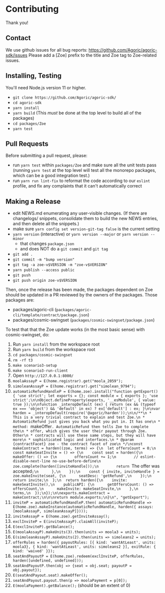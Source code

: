 # Contributing

Thank you!

## Contact

We use github issues for all bug reports:
https://github.com/Agoric/agoric-sdk/issues Please add a [Zoe]
prefix to the title and Zoe tag to Zoe-related issues.

## Installing, Testing

You'll need Node.js version 11 or higher. 

* `git clone https://github.com/Agoric/agoric-sdk/`
* `cd agoric-sdk`
* `yarn install`
* `yarn build` (This *must* be done at the top level to build all of
  the packages)
* `cd packages/Zoe`
* `yarn test`

## Pull Requests

Before submitting a pull request, please:

* run `yarn test` within `packages/Zoe` and make sure all the unit
  tests pass (running `yarn test` at the top level will test all the
  monorepo packages, which can be a good integration test.)
* run `yarn run lint-fix` to reformat the code according to our
  `eslint` profile, and fix any complaints that it can't automatically
  correct

## Making a Release

* edit NEWS.md enumerating any user-visible changes. (If there are
  changelogs/ snippets, consolidate them to build the new NEWS
  entries, and then delete all the snippets.)
* make sure `yarn config set version-git-tag false` is the current
  setting
* `yarn version` (interactive) or `yarn version --major` or `yarn version --minor`
  * that changes `package.json`
  * and does NOT do a `git commit` and `git tag`
* `git add .`
* `git commit -m "bump version"`
* `git tag -a zoe-v$VERSION -m "zoe-v$VERSION"`
* `yarn publish --access public`
* `git push`
* `git push origin zoe-v$VERSION`

Then, once the release has been made, the packages dependent on Zoe
should be updated in a PR reviewed by the owners of the packages.
Those packages are:
* packages/agoric-cli (`packages/agoric-cli/template/contract/package.json`)
* packages/cosmic-swingset (`packages/cosmic-swingset/package.json`)

To test that that the Zoe update works (in the most basic sense) with cosmic-swingset, do:

1. Run `yarn install` from the workspace root
2. Run `yarn build` from the workspace root
3. `cd packages/cosmic-swingset`
4. `rm -rf t3`
4. `make scenario3-setup`
5. `make scenario3-run-client`
6. Open `http://127.0.0.1:8000/`
8. `moolaAssayP = E(home.registrar).get("moola_2059");`
9. `simoleanAssayP = E(home.registrar).get("simolean_9794");`
10. `automaticRefundHandleP = E(home.zoe).install("function getExport() { 'use strict'; let exports = {}; const module = { exports }; 'use strict';\n\nObject.defineProperty(exports, '__esModule', { value: true });\n\nfunction _interopDefault (ex) { return (ex && (typeof ex === 'object') && 'default' in ex) ? ex['default'] : ex; }\n\nvar harden = _interopDefault(require('@agoric/harden'));\n\n/**\n * This is a very trivial contract to explain and test Zoe.\n * AutomaticRefund just gives you back what you put in. It has one\n * method: `makeOffer`. AutomaticRefund then tells Zoe to complete the\n * offer, which gives the user their payout through Zoe. Other\n * contracts will use these same steps, but they will have more\n * sophisticated logic and interfaces.\n * @param {contractFacet} zoe - the contract facet of zoe\n */\nconst makeContract = harden((zoe, terms) => {\n  let offersCount = 0;\n  const makeSeatInvite = () => {\n    const seat = harden({\n      makeOffer: () => {\n        offersCount += 1;\n        // eslint-disable-next-line no-use-before-define\n        zoe.complete(harden([inviteHandle]));\n        return `The offer was accepted`;\n      },\n    });\n    const { invite, inviteHandle } = zoe.makeInvite(seat, {\n      seatDesc: 'getRefund',\n    });\n    return invite;\n  };\n  return harden({\n    invite: makeSeatInvite(),\n    publicAPI: {\n      getOffersCount: () => offersCount,\n      makeInvite: makeSeatInvite,\n    },\n    terms,\n  });\n});\n\nexports.makeContract = makeContract;\n\n\nreturn module.exports;\n}\n", "getExport");`
11. `inviteP = automaticRefundHandleP.then( automaticRefundHandle =>
    E(home.zoe).makeInstance(automaticRefundHandle, harden({ assays:
    [moolaAssayP, simoleanAssayP]})));`
12. `inviteAssayP = E(home.zoe).getInviteAssay();`
13. `exclInviteP = E(inviteAssayP).claimAll(inviteP);`
14. `E(exclInviteP).getBalance();`
15. `E(moolaAssayP).makeUnits(3).then(units => moola3 = units);`
16. `E(simoleanAssayP).makeUnits(2).then(units => simoleans2 = units);`
17. `offerRules = harden({ payoutRules: [{ kind: 'wantAtLeast', units:
    moola3}, { kind: 'wantAtLeast', units: simoleans2 }], exitRule: {
    kind: 'waived' }});`
18. `seatAndPayoutP = E(home.zoe).redeem(exclInviteP, offerRules,
    harden([undefined, undefined]));`
19. `seatAndPayoutP.then(obj => {seat = obj.seat; payoutP = obj.payout});`
20. `E(seatAndPayout.seat).makeOffer();`
21. `seatAndPayout.payout.then(p => moolaPayment = p[0]);`
20. `E(moolaPayment).getBalance();` (should be an extent of 0)
